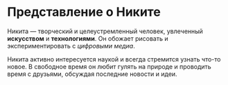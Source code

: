 # Представление о Никите

Никита — творческий и целеустремленный человек, увлеченный **искусством** и **технологиями**. Он обожает рисовать и экспериментировать с *цифровыми медиа*. 

Никита активно интересуется наукой и всегда стремится узнать что-то новое. В свободное время он любит гулять на природе и проводить время с друзьями, обсуждая последние новости и идеи.

[](https://blog.okko.tv/imgs/2023/12/18/10/6277453/ba102fea209c71903e5a850b466a270ebfa76043.jpg)